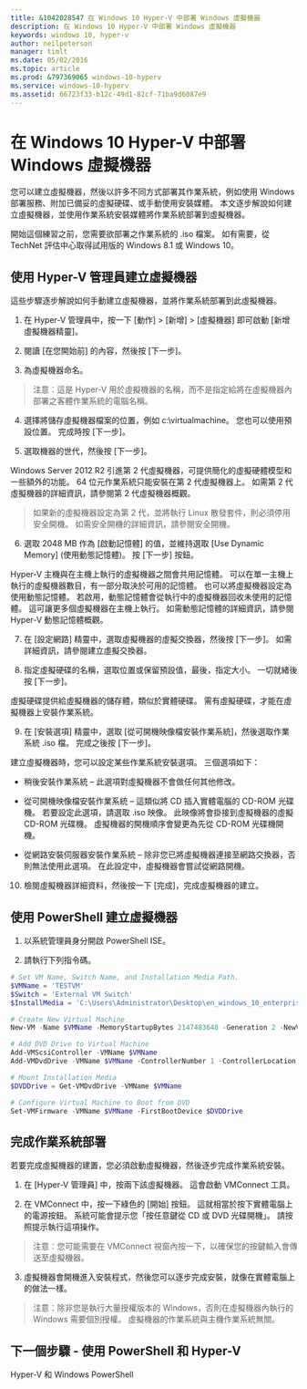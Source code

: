 ```yaml
---
title: &1042028547 在 Windows 10 Hyper-V 中部署 Windows 虛擬機器
description: 在 Windows 10 Hyper-V 中部署 Windows 虛擬機器
keywords: windows 10, hyper-v
author: neilpeterson
manager: timlt
ms.date: 05/02/2016
ms.topic: article
ms.prod: &797369065 windows-10-hyperv
ms.service: windows-10-hyperv
ms.assetid: 66723f33-b12c-49d1-82cf-71ba9d6087e9
---
```


# 在 Windows 10 Hyper-V 中部署 Windows 虛擬機器

您可以建立虛擬機器，然後以許多不同方式部署其作業系統，例如使用 Windows 部署服務、附加已備妥的虛擬硬碟、或手動使用安裝媒體。 本文逐步解說如何建立虛擬機器，並使用作業系統安裝媒體將作業系統部署到虛擬機器。

開始這個練習之前，您需要欲部署之作業系統的 .iso 檔案。 如有需要，從 <g id="2CapsExtId1" ctype="x-link"><g id="2CapsExtId2" ctype="x-linkText">TechNet 評估中心</g><g id="2CapsExtId3" ctype="x-title"></g></g>取得試用版的 Windows 8.1 或 Windows 10。

## 使用 Hyper-V 管理員建立虛擬機器

這些步驟逐步解說如何手動建立虛擬機器，並將作業系統部署到此虛擬機器。

1. 在 Hyper-V 管理員中，按一下 <g id="2" ctype="x-strong">[動作]</g> > <g id="4" ctype="x-strong">[新增]</g> > <g id="6" ctype="x-strong">[虛擬機器]</g> 即可啟動 [新增虛擬機器精靈]。

2. 閱讀 [在您開始前] 的內容，然後按 <g id="2" ctype="x-strong">[下一步]</g>。

3. 為虛擬機器命名。
> <g id="1" ctype="x-strong">注意︰</g>這是 Hyper-V 用於虛擬機器的名稱，而不是指定給將在虛擬機器內部署之客體作業系統的電腦名稱。

4. 選擇將儲存虛擬機器檔案的位置，例如 <g id="2" ctype="x-strong">c:\virtualmachine</g>。 您也可以使用預設位置。 完成時按 <g id="2" ctype="x-strong">[下一步]</g>。

  <g id="1" ctype="x-linkText"></g>

5. 選取機器的世代，然後按 <g id="2" ctype="x-strong">[下一步]</g>。

  Windows Server 2012 R2 引進第 2 代虛擬機器，可提供簡化的虛擬硬體模型和一些額外的功能。 64 位元作業系統只能安裝在第 2 代虛擬機器上。 如需第 2 代虛擬機器的詳細資訊，請參閱<g id="2CapsExtId1" ctype="x-link"><g id="2CapsExtId2" ctype="x-linkText">第 2 代虛擬機器概觀</g><g id="2CapsExtId3" ctype="x-title"></g></g>。

> 如果新的虛擬機器設定為第 2 代，並將執行 Linux 散發套件，則必須停用安全開機。 如需安全開機的詳細資訊，請參閱<g id="2CapsExtId1" ctype="x-link"><g id="2CapsExtId2" ctype="x-linkText">安全開機</g><g id="2CapsExtId3" ctype="x-title"></g></g>。

6. 選取 <g id="2" ctype="x-strong">2048</g> MB 作為 <g id="4" ctype="x-strong">[啟動記憶體]</g> 的值，並維持選取 <g id="6" ctype="x-strong">[Use Dynamic Memory] (使用動態記憶體)</g>。 按 <g id="2" ctype="x-strong">[下一步]</g> 按鈕。

  Hyper-V 主機與在主機上執行的虛擬機器之間會共用記憶體。 可以在單一主機上執行的虛擬機器數目，有一部分取決於可用的記憶體。 也可以將虛擬機器設定為使用動態記憶體。 若啟用，動態記憶體會從執行中的虛擬機器回收未使用的記憶體。 這可讓更多個虛擬機器在主機上執行。 如需動態記憶體的詳細資訊，請參閱 <g id="2CapsExtId1" ctype="x-link"><g id="2CapsExtId2" ctype="x-linkText">Hyper-V 動態記憶體概觀</g><g id="2CapsExtId3" ctype="x-title"></g></g>。

7. 在 [設定網路] 精靈中，選取虛擬機器的虛擬交換器，然後按 <g id="2" ctype="x-strong">[下一步]</g>。 如需詳細資訊，請參閱<g id="2CapsExtId1" ctype="x-link"><g id="2CapsExtId2" ctype="x-linkText">建立虛擬交換器</g><g id="2CapsExtId3" ctype="x-title"></g></g>。

8. 指定虛擬硬碟的名稱，選取位置或保留預設值，最後，指定大小。 一切就緒後按 <g id="2" ctype="x-strong">[下一步]</g>。

  虛擬硬碟提供給虛擬機器的儲存體，類似於實體硬碟。 需有虛擬硬碟，才能在虛擬機器上安裝作業系統。

  <g id="1" ctype="x-linkText"></g>

9. 在 [安裝選項] 精靈中，選取 <g id="2" ctype="x-strong">[從可開機映像檔安裝作業系統]</g>，然後選取作業系統 .iso 檔。 完成之後按 <g id="2" ctype="x-strong">[下一步]</g>。

  建立虛擬機器時，您可以設定某些作業系統安裝選項。 三個選項如下：

  - <g id="1" ctype="x-strong">稍後安裝作業系統</g> – 此選項對虛擬機器不會做任何其他修改。

  - <g id="1" ctype="x-strong">從可開機映像檔安裝作業系統</g> – 這類似將 CD 插入實體電腦的 CD-ROM 光碟機。 若要設定此選項，請選取 .iso 映像。 此映像將會掛接到虛擬機器的虛擬 CD-ROM 光碟機。 虛擬機器的開機順序會變更為先從 CD-ROM 光碟機開機。

  - <g id="1" ctype="x-strong">從網路安裝伺服器安裝作業系統</g> – 除非您已將虛擬機器連接至網路交換器，否則無法使用此選項。 在此設定中，虛擬機器會嘗試從網路開機。

10. 檢閱虛擬機器詳細資料，然後按一下 <g id="2" ctype="x-strong">[完成]</g>，完成虛擬機器的建立。

## 使用 PowerShell 建立虛擬機器

1. 以系統管理員身分開啟 PowerShell ISE。

2. 請執行下列指令碼。

  ```powershell
  # Set VM Name, Switch Name, and Installation Media Path.
  $VMName = 'TESTVM'
  $Switch = 'External VM Switch'
  $InstallMedia = 'C:\Users\Administrator\Desktop\en_windows_10_enterprise_x64_dvd_6851151.iso'

  # Create New Virtual Machine
  New-VM -Name $VMName -MemoryStartupBytes 2147483648 -Generation 2 -NewVHDPath "D:\Virtual Machines\$VMName\$VMName.vhdx" -NewVHDSizeBytes 53687091200 -Path "D:\Virtual Machines\$VMName" -SwitchName $Switch

  # Add DVD Drive to Virtual Machine
  Add-VMScsiController -VMName $VMName
  Add-VMDvdDrive -VMName $VMName -ControllerNumber 1 -ControllerLocation 0 -Path $InstallMedia

  # Mount Installation Media
  $DVDDrive = Get-VMDvdDrive -VMName $VMName

  # Configure Virtual Machine to Boot from DVD
  Set-VMFirmware -VMName $VMName -FirstBootDevice $DVDDrive
  ```

## 完成作業系統部署

若要完成虛擬機器的建置，您必須啟動虛擬機器，然後逐步完成作業系統安裝。

1. 在 [Hyper-V 管理員] 中，按兩下該虛擬機器。 這會啟動 VMConnect 工具。

2. 在 VMConnect 中，按一下綠色的 [開始] 按鈕。 這就相當於按下實體電腦上的電源按鈕。 系統可能會提示您「按任意鍵從 CD 或 DVD 光碟開機」。 請按照提示執行這項操作。
> <g id="1" ctype="x-strong">注意︰</g>您可能需要在 VMConnect 視窗內按一下，以確保您的按鍵輸入會傳送至虛擬機器。

3. 虛擬機器會開機進入安裝程式，然後您可以逐步完成安裝，就像在實體電腦上的做法一樣。

  <g id="1" ctype="x-linkText"></g>

> <g id="1" ctype="x-strong">注意：</g>除非您是執行大量授權版本的 Windows，否則在虛擬機器內執行的 Windows 需要個別授權。 虛擬機器的作業系統與主機作業系統無關。

## 下一個步驟 - 使用 PowerShell 和 Hyper-V

<g id="1CapsExtId1" ctype="x-link"><g id="1CapsExtId2" ctype="x-linkText">Hyper-V 和 Windows PowerShell</g><g id="1CapsExtId3" ctype="x-title"></g></g>





<!--HONumber=May16_HO2-->


